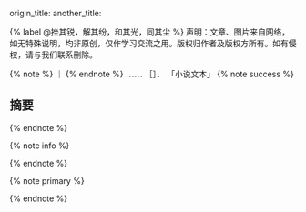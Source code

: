 
origin_title:
another_title:

{% label @挫其锐，解其纷，和其光，同其尘 %}
声明：文章、图片来自网络，如无特殊说明，均非原创，仅作学习交流之用。版权归作者及版权方所有。如有侵权，请与我们联系删除。

{% note %}
｜
{% endnote %}
⋯⋯
［］． 「小说文本」
{% note success %}
## 摘要
{% endnote %}

{% note info %}

{% endnote %}

{% note primary %}

{% endnote %}
